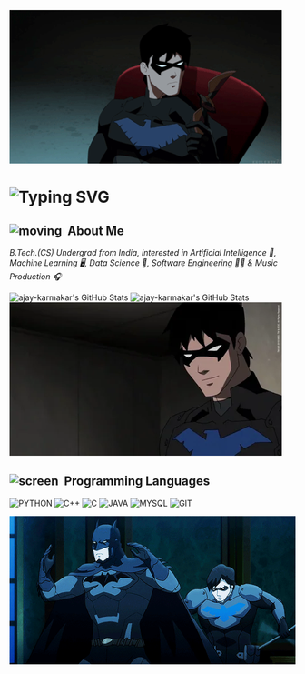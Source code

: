 ![](https://raw.githubusercontent.com/ajay-karmakar/ajay-karmakar/refs/heads/main/l-top.gif)
# ![Typing SVG](https://readme-typing-svg.demolab.com?font=Google+Sans&weight=600&size=30&duration=2000&pause=1000&color=4E88FF&width=435&lines=%E2%80%8E+Hey+%F0%9F%99%8B%F0%9F%8F%BC%E2%80%8D%E2%99%82%EF%B8%8F;%E2%80%8E+It's+me%2C;%E2%80%8E+AJAY+%F0%9F%A6%87)

## <img src="https://user-images.githubusercontent.com/74038190/216120974-24a76b31-7f39-41f1-a38f-b3c1377cc612.png" alt="moving" height="50" width="50"/> **‎ About Me**

*B.Tech.(CS) Undergrad from India, interested in Artificial Intelligence 🤖, Machine Learning 🖥️, Data Science 📑, Software Engineering 🧑‍💻 & Music Production 🎧*

<img src="https://github-readme-stats.vercel.app/api/top-langs/?username=ajay-karmakar&theme=tokyonight&show_icons=true&hide_border=true&layout=compact" alt="ajay-karmakar's GitHub Stats" />

<img src="https://github-readme-streak-stats.herokuapp.com/?user=ajay-karmakar&theme=tokyonight&hide_border=true" alt="ajay-karmakar's GitHub Stats" />

<img src="https://raw.githubusercontent.com/ajay-karmakar/ajay-karmakar/refs/heads/main/alt-top.webp"/>

## <img src="https://media1.giphy.com/media/v1.Y2lkPTc5MGI3NjExMm9sMHUwM2RuMDZ6cGV1ZzN4OHN6MDEzOHpidHJlbnp5OGw1M3d4ZiZlcD12MV9pbnRlcm5hbF9naWZfYnlfaWQmY3Q9cw/LqOu4R3PpmL0nsG7MI/giphy.webp" alt="screen" height="50" width="50" /> **‎ Programming Languages**

![PYTHON](https://img.shields.io/badge/python-3670A0?style=for-the-badge&logo=python&logoColor=ffdd54)
![C++](https://img.shields.io/badge/c++-%2300599C.svg?style=for-the-badge&logo=c%2B%2B&logoColor=white)
![C](https://img.shields.io/badge/c-%2300599C.svg?style=for-the-badge&logo=c&logoColor=white)
![JAVA](https://img.shields.io/badge/Java-ED8B00?style=for-the-badge&logo=openjdk&logoColor=white)
![MYSQL](https://img.shields.io/badge/MySQL-00000F?style=for-the-badge&logo=mysql&logoColor=white)
![GIT](https://img.shields.io/badge/git-%23F05033.svg?style=for-the-badge&logo=git&logoColor=white)

<img src="https://raw.githubusercontent.com/ajay-karmakar/ajay-karmakar/refs/heads/main/r-top.gif"/>
